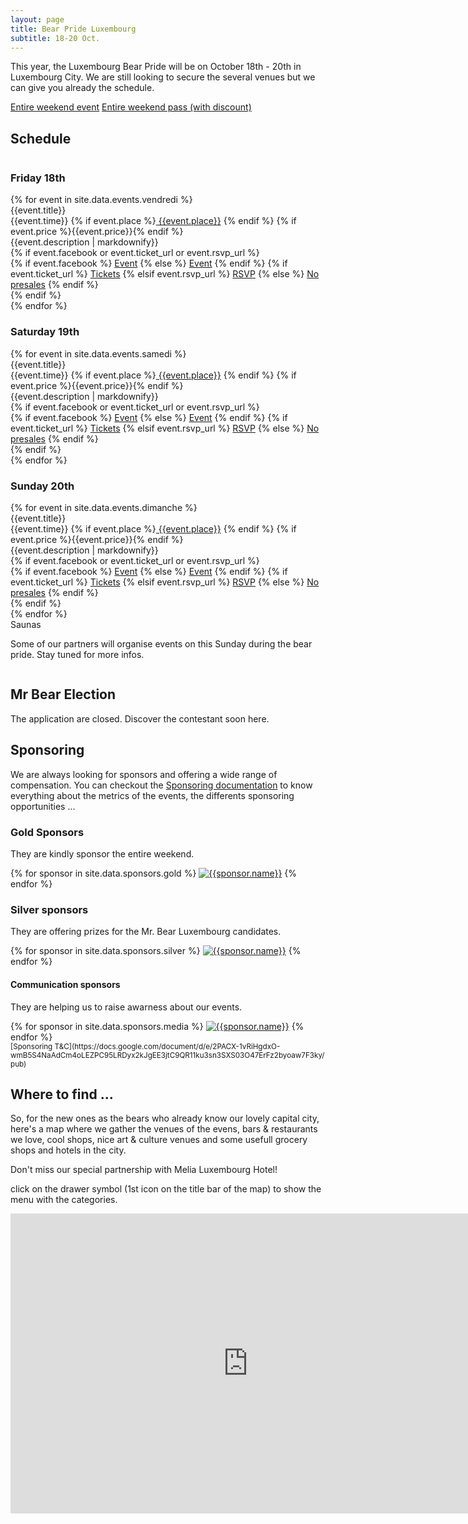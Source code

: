 ```yaml
---
layout: page
title: Bear Pride Luxembourg
subtitle: 18-20 Oct.
---
```


This year, the Luxembourg Bear Pride will be on October 18th - 20th in Luxembourg City. We are still looking to secure the several venues but we can give you already the schedule.

<a href="https://www.facebook.com/events/357291828163605/" class="ui facebook button"><i class="facebook icon"></i> Entire weekend event</a> <a href="https://tickets.bears.lu/e/23/bear-pride-luxembourg-2019?ref=site" class="ui disabled brown button"><i class="ticket alternate  icon"></i> Entire weekend pass (with discount)</a>

## Schedule

<div class="ui three column grid">
<div class="column">
<h3>Friday 18th</h3>
    {% for event in site.data.events.vendredi %}
    <div class="ui raised fluid card">
        <div class="content">
            <div class="header">{{event.title}}</div>
            <div class="meta">{{event.time}} {% if event.place %}<a href="{{event.place_url}}" title="{{event.place}}"><i class="small building icon"></i> {{event.place}}</a> {% endif %} {% if event.price %}<i class="euro icon"></i>{{event.price}}{% endif %}</div>
            <div class="description">{{event.description | markdownify}}</div>
        </div>
        {% if event.facebook or  event.ticket_url or event.rsvp_url %}
        <div class="extra content">
            <div class="ui two buttons">
                {% if event.facebook %}
                <a href="{{event.facebook}}" class="ui  button"><i class="facebook blue icon"></i> Event</a>
                {% else %}
                <a href="#" class="ui disabled button"><i class="facebook blue icon"></i> Event</a>
                {% endif %}
                {% if event.ticket_url %}
                <a href="{{event.ticket_url}}" class="ui button"><i class="ticket alternate red icon"></i> Tickets</a>
                {% elsif event.rsvp_url %}
                <a href="{{event.rsvp_url}}" class="ui button">RSVP</a>
                {% else %}
                <a href="#" class="ui disabled button"><i class="ticket alternate red icon"></i> No presales</a>
                {% endif %}
            </div>
        </div>
        {% endif %}
    </div>
    {% endfor %}
</div>
<div class="column">
    <h3>Saturday 19th</h3>
    {% for event in site.data.events.samedi %}
    <div class="ui raised fluid card">
        <div class="content">
            <div class="header">{{event.title}}</div>
            <div class="meta">{{event.time}} {% if event.place %}<a href="{{event.place_url}}" title="{{event.place}}"><i class="small building icon"></i> {{event.place}}</a> {% endif %} {% if event.price %}<i class="euro icon"></i>{{event.price}}{% endif %}</div>
            <div class="description">{{event.description | markdownify}}</div>
        </div>
        {% if event.facebook or  event.ticket_url or event.rsvp_url %}
        <div class="extra content">
            <div class="ui two buttons">
                {% if event.facebook %}
                <a href="{{event.facebook}}" class="ui  button"><i class="facebook blue icon"></i> Event</a>
                {% else %}
                <a href="#" class="ui disabled button"><i class="facebook blue icon"></i> Event</a>
                {% endif %}
                {% if event.ticket_url %}
                <a href="{{event.ticket_url}}" class="ui button"><i class="ticket alternate red icon"></i> Tickets</a>
                {% elsif event.rsvp_url %}
                <a href="{{event.rsvp_url}}" class="ui button">RSVP</a>
                {% else %}
                <a href="#" class="ui disabled button"><i class="ticket alternate red icon"></i> No presales</a>
                {% endif %}
            </div>
        </div>
        {% endif %}
    </div>
    {% endfor %}

</div>
<div class="column">
    <h3>Sunday 20th</h3>
    {% for event in site.data.events.dimanche %}
    <div class="ui raised fluid card">
        <div class="content">
            <div class="header">{{event.title}}</div>
            <div class="meta">{{event.time}} {% if event.place %}<a href="{{event.place_url}}" title="{{event.place}}"><i class="small building icon"></i> {{event.place}}</a> {% endif %} {% if event.price %}<i class="euro icon"></i>{{event.price}}{% endif %}</div>
            <div class="description">{{event.description | markdownify}}</div>
        </div>
        {% if event.facebook or  event.ticket_url or event.rsvp_url %}
        <div class="extra content">
            <div class="ui two buttons">
                {% if event.facebook %}
                <a href="{{event.facebook}}" class="ui  button"><i class="facebook blue icon"></i> Event</a>
                {% else %}
                <a href="#" class="ui disabled button"><i class="facebook blue icon"></i> Event</a>
                {% endif %}
                {% if event.ticket_url %}
                <a href="{{event.ticket_url}}" class="ui button"><i class="ticket alternate red icon"></i> Tickets</a>
                {% elsif event.rsvp_url %}
                <a href="{{event.rsvp_url}}" class="ui button">RSVP</a>
                {% else %}
                <a href="#" class="ui disabled button"><i class="ticket alternate red icon"></i> No presales</a>
                {% endif %}
            </div>
        </div>
        {% endif %}
    </div>
    {% endfor %}
    <div class="ui message">
    <div class="header">Saunas</div>
    <p>Some of our partners will organise events on this Sunday during the bear pride. Stay tuned for more infos.</p>
    </div>

</div>
</div>

## Mr Bear Election

<div class="ui message info">The application are closed. Discover the contestant soon here. </div>

<!-- Want to be the next Mr Bear Luxembourg ?

<a href="https://forms.gle/qgskYjs1WU13GUid8" class="ui disabled brown button">Fill the application form online</a> -->

## Sponsoring

<div class="ui message">
We are always looking for sponsors and offering a wide range of compensation. You can checkout the <a href="https://docs.google.com/document/d/e/2PACX-1vQJip54iVy5ryeDAR_27EH07-7hl0aUwIReRTd1Er0H7XNZhpztbgDvcnUJ3OLxNnvq-OxXTm6JtjRf/pub" title="Sponsoring documentation">Sponsoring documentation</a> to know everything about the metrics of the events, the differents sponsoring opportunities ...
</div>

### Gold Sponsors

They are kindly sponsor the entire weekend.

<div class="ui medium rounded images">
{% for sponsor in site.data.sponsors.gold %}
            <a href="{{sponsor.url}}" title="{{sponsor.title}}"><img src="{{sponsor.image}}" alt="{{sponsor.name}}" class="ui image"></a>
{% endfor %}
</div>

### Silver sponsors

They are offering prizes for the Mr. Bear Luxembourg candidates.

<div class="ui tiny images">
{% for sponsor in site.data.sponsors.silver %}
            <a href="{{sponsor.url}}" title="{{sponsor.title}}"><img src="{{sponsor.image}}" alt="{{sponsor.name}}" class="ui image"></a>
{% endfor %}
</div>

#### Communication sponsors

They are helping us to raise awarness about our events.

<div class="ui mini images">
{% for sponsor in site.data.sponsors.media %}
            <a href="{{sponsor.url}}" title="{{sponsor.title}}"><img src="{{sponsor.image}}" alt="{{sponsor.name}}" class="ui image"></a>
{% endfor %}

</div>
<small>[Sponsoring T&C](https://docs.google.com/document/d/e/2PACX-1vRiHgdxO-wmB5S4NaAdCm4oLEZPC95LRDyx2kJgEE3jtC9QR11ku3sn3SXS03O47ErFz2byoaw7F3ky/pub)</small>

## Where to find ...

So, for the new ones as the bears who already know our lovely capital city, here's a map where we gather the venues of the evens, bars & restaurants we love, cool shops, nice art & culture venues and some usefull grocery shops and hotels in the city.

Don't miss our special partnership with Melia Luxembourg Hotel!

<i class="info circle blue icon"></i>click on the drawer symbol (1st icon on the title bar of the map) to show the menu with the categories.

<iframe src="https://www.google.com/maps/d/u/1/embed?mid=1Y5-12S01_kVDaGj8hVwH4rOFlIORfDgS" width="760" height="480" style="border:none"></iframe>
